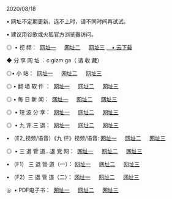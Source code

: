 <p>2020/08/18
<p>• 网址不定期更新，连不上时，请不同时间再试试。
<p>• 建议用谷歌或火狐官方浏览器访问。
<p>◎  • 视 频： 
<a href="http://dcr.shirokuriwaki.com/s/" target="_blank">网址一</a> 　 
<a href="http://dsr.shirokuriwaki.com/s/" target="_blank">网址二</a> 　 
<a href="http://dor.shirokuriwaki.com/tv.html" target="_blank">网址三</a>
<a href="https://disk.yandex.ru/d/wIUK0uxc3Gk4Ng" target="_blank">　• 云下载 </a></p>
<p>◆ 分 享 网 址 ：c.gizm.ga（ 请 收 藏） </p>

<p>◎•  小 站：  
<a href="http://dcr.shirokuriwaki.com/" target="_blank">网址一</a> 　 
<a href="http://dsr.shirokuriwaki.com/" target="_blank">网址二</a> 　 
<a href="http://dor.shirokuriwaki.com/k/" target="_blank">网址三</a></p><p>

<p>◎  • 翻 墙 软 件 ：  
<a href="http://dcr.shirokuriwaki.com/ff/" target="_blank">网址一</a> 　 
<a href="http://dsr.shirokuriwaki.com/s/read/a1_nd.html" target="_blank">网址二</a> 　 
<a href="http://dor.shirokuriwaki.com/ff/index.html" target="_blank">网址三</a></p>
<p>◎  • 每 日 新 闻：  
<a href="http://dcr.shirokuriwaki.com/day/" target="_blank">网址一</a> 　 
<a href="http://dsr.shirokuriwaki.com/day/" target="_blank">网址二</a> 　 
<a href="http://dor.shirokuriwaki.com/day/index.html" target="_blank">网址三</a></p>
<p>◎   • 短 波 分 享：  
<a href="http://dcr.shirokuriwaki.com/h/" target="_blank">网址一</a> 　 
<a href="http://dsr.shirokuriwaki.com/h/" target="_blank">网址二</a> 　 
<a href="http://dor.shirokuriwaki.com/h/index.html" target="_blank">网址三</a></p>
<p>◎   • 九 评.三 退：  
<a href="http://dcr.shirokuriwaki.com/t/" target="_blank">网址一</a> 　 
<a href="http://dsr.shirokuriwaki.com/v2/index.html" target="_blank">网址二</a> 　 
<a href="http://dor.shirokuriwaki.com/tt/index.html" target="_blank">网址三</a> 　</p>
<p>  • （E2_视频/语音）《九 评》视频/语音: 
<a href="http://dcr.shirokuriwaki.com/7738.html" target="_blank">网址一</a> 　 
<a href="http://dsr.shirokuriwaki.com/7614.html" target="_blank">网址二</a> 　 
<a href="http://dor.shirokuriwaki.com/7633.html" target="_blank">网址三</a></p>
<p>◎   • 三 退 管 道...退 党 网：  
<a href="http://dcr.shirokuriwaki.com/go/td1.html" target="_blank">网址一</a> 　 
<a href="http://dsr.shirokuriwaki.com/go/td2.html" target="_blank">网址二</a> 　 
<a href="http://dor.shirokuriwaki.com/go/td3.html" target="_blank">网址三</a></p>
<p>  • （F1） 三 退 管 道（一）： 
<a href="http://dcr.shirokuriwaki.com/dd/" target="_blank">网址一</a> 　 
<a href="http://dsr.shirokuriwaki.com/s/read/a1_tdx.html" target="_blank">网址二</a> 　 
<a href="http://dor.shirokuriwaki.com/dd/" target="_blank">网址三</a></p>
<p>  • （F2）三 退 管 道（二）： 
<a href="http://dsr.shirokuriwaki.com/d/" target="_blank">网址一</a> 　 
<a href="http://dcr.shirokuriwaki.com/d/index.html" target="_blank">网址二</a> 　 
<a href="http://dor.shirokuriwaki.com/d/" target="_blank">网址三</a></p>
<p>◎   • PDF电子书：  
<a href="http://dcr.shirokuriwaki.com/p/" target="_blank">网址一</a> 　 
<a href="http://dsr.shirokuriwaki.com/p/index.html" target="_blank">网址二</a> 　 
<a href="http://dor.shirokuriwaki.com/p/" target="_blank">网址三</a></p>
